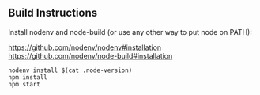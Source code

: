 ## Build Instructions

Install nodenv and node-build (or use any other way to put node on PATH):

https://github.com/nodenv/nodenv#installation
https://github.com/nodenv/node-build#installation


```
nodenv install $(cat .node-version)
npm install
npm start
```

